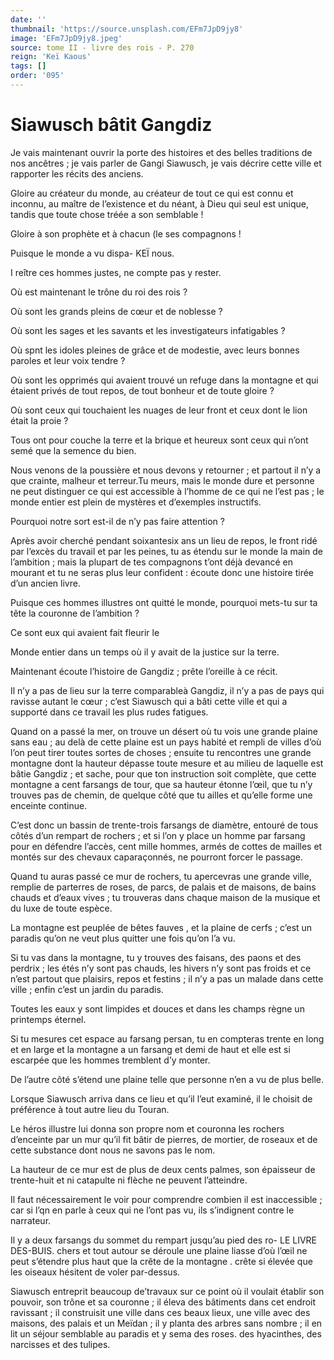 ```yaml
---
date: ''
thumbnail: 'https://source.unsplash.com/EFm7JpD9jy8'
image: 'EFm7JpD9jy8.jpeg'
source: tome II - livre des rois - P. 270
reign: 'Keï Kaous'
tags: []
order: '095'
---
```


# Siawusch bâtit Gangdiz

Je vais maintenant ouvrir la porte des histoires et des belles traditions de nos ancêtres ; je vais parler de Gangi Siawusch, je vais décrire cette ville et rapporter les récits des anciens.

Gloire au créateur du monde, au créateur de tout ce qui est connu et inconnu, au maître de l’existence et du néant, à Dieu qui seul est unique, tandis que toute chose tréée a son semblable !

Gloire à son prophète et à chacun
(le ses compagnons !

Puisque le monde a vu dispa-
KEÏ nous.

I reître ces hommes justes, ne compte pas y rester.

Où est maintenant le trône du roi des rois ?

Où sont les grands pleins de cœur et de noblesse ?

Où sont les sages et les savants et les investigateurs infatigables ?

Où spnt les idoles pleines de grâce et de modestie, avec leurs bonnes paroles et leur voix tendre ?

Où sont les opprimés qui avaient trouvé un refuge dans la montagne et qui étaient privés de tout repos, de tout bonheur et de toute gloire ?

Où sont ceux qui touchaient les nuages de leur front et ceux dont le lion était la proie ?

Tous ont pour couche la terre et la brique et heureux sont ceux qui n’ont semé que la semence du bien.

Nous venons de la poussière et nous devons y retourner ; et partout il n’y a que crainte, malheur et terreur.Tu meurs, mais le monde dure et personne ne peut distinguer ce qui est accessible à l’homme de ce qui ne l’est pas ; le monde entier est plein de mystères et d’exemples instructifs.

Pourquoi notre sort est-il de n’y pas faire attention ?

Après avoir cherché pendant soixantesix ans un lieu de repos, le front ridé par l’excès du travail et par les peines, tu as étendu sur le monde la main de l’ambition ; mais la plupart de tes compagnons t’ont déjà devancé en mourant et tu ne seras plus leur confident : écoute donc une histoire tirée d’un ancien livre.

Puisque ces hommes illustres ont quitté le monde, pourquoi mets-tu sur ta tête la couronne de l’ambition ?

Ce sont eux qui avaient fait fleurir le

Monde entier dans un temps où il y avait de la justice sur la terre.

Maintenant écoute l’histoire de Gangdiz ; prête l’oreille à ce récit.

Il n’y a pas de lieu sur la terre comparableà Gangdiz, il n’y a pas de pays qui ravisse autant le cœur ; c’est Siawusch qui a bâti cette ville et qui a supporté dans ce travail les plus rudes fatigues.

Quand on a passé la mer, on trouve un désert où tu vois une grande plaine sans eau ; au delà de cette plaine est un pays habité et rempli de villes d’où l’on peut tirer toutes sortes de choses ; ensuite tu rencontres une grande montagne dont la hauteur dépasse toute mesure et au milieu de laquelle est bâtie Gangdiz ; et sache, pour que ton instruction soit complète, que cette montagne a cent farsangs de tour, que sa hauteur étonne l’œil, que tu n’y trouves pas de chemin, de quelque côté que tu ailles et qu’elle forme une enceinte continue.

C’est donc un bassin de trente-trois farsangs de diamètre, entouré de tous côtés d’un rempart de rochers ; et si l’on y place un homme par farsang pour en défendre l’accès, cent mille hommes, armés de cottes de mailles et montés sur des chevaux caparaçonnés, ne pourront forcer le passage.

Quand tu auras passé ce mur de rochers, tu apercevras une grande ville, remplie de parterres de roses, de parcs, de palais et de maisons, de bains chauds et d’eaux vives ; tu trouveras dans chaque maison de la musique et du luxe de toute espèce.

La montagne est peuplée de bêtes fauves , et la plaine de cerfs ; c’est un paradis qu’on ne veut plus quitter une fois qu’on l’a vu.

Si tu vas dans la montagne, tu y trouves des faisans, des paons et des perdrix ; les étés n’y sont pas chauds, les hivers n’y sont pas froids et ce n’est partout que plaisirs, repos et festins ; il n’y a pas un malade dans cette ville ; enfin c’est un jardin du paradis.

Toutes les eaux y sont limpides et douces et dans les champs règne un printemps éternel.

Si tu mesures cet espace au farsang persan, tu en compteras trente en long et en large et la montagne a un farsang et demi de haut et elle est si escarpée que les hommes tremblent d’y monter.

De l’autre côté s’étend une plaine telle que personne n’en a vu de plus belle.

Lorsque Siawusch arriva dans ce lieu et qu’il l’eut examiné, il le choisit de préférence à tout autre lieu du Touran.

Le héros illustre lui donna son propre nom et couronna les rochers d’enceinte par un mur qu’il fit bâtir de pierres, de mortier, de roseaux et de cette substance dont nous ne savons pas le nom.

La hauteur de ce mur est de plus de deux cents palmes, son épaisseur de trente-huit et ni catapulte ni flèche ne peuvent l’atteindre.

Il faut nécessairement le voir pour comprendre combien il est inaccessible ; car si l’qn en parle à ceux qui ne l’ont pas vu, ils s’indignent contre le narrateur.

Il y a deux farsangs du sommet du rempart jusqu’au pied des ro- LE LIVRE DES-BUIS. chers et tout autour se déroule une plaine liasse d’où l’œil ne peut s’étendre plus haut que la crête de la montagne . crête si élevée que les oiseaux hésitent de voler par-dessus.

Siawusch entreprit beaucoup de’travaux sur ce point où il voulait établir son pouvoir, son trône et sa couronne ; il éleva des bâtiments dans cet endroit ravissant ; il construisit une ville dans ces beaux lieux, une ville avec des maisons, des palais et un Meïdan ; il y planta des arbres sans nombre ; il en lit un séjour semblable au paradis et y sema des roses. des hyacinthes, des narcisses et des tulipes.
